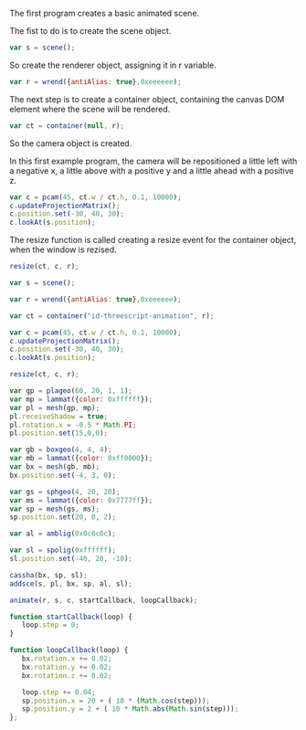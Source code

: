 The first program creates a basic animated scene.

The fist to do is to create the scene object.

```js
var s = scene();
```

So create the renderer object, assigning it in r variable.

```js
var r = wrend({antiAlias: true},0xeeeeee);
```
The next step is to create a container object, containing the canvas DOM element where the scene will be rendered.

```js
var ct = container(null, r);
```

So the camera object is created.

In this first example program, the camera will be repositioned a little left with a negative x, a little above with a positive y and a little ahead with a positive z.

```js
var c = pcam(45, ct.w / ct.h, 0.1, 10000);
c.updateProjectionMatrix();
c.position.set(-30, 40, 30);
c.lookAt(s.position);
```

The resize function is called creating a resize event for the container object, when the window is rezised.

```js
resize(ct, c, r);
```

```js
var s = scene();

var r = wrend({antiAlias: true},0xeeeeee);

var ct = container("id-threescript-animation", r);

var c = pcam(45, ct.w / ct.h, 0.1, 10000);
c.updateProjectionMatrix();
c.position.set(-30, 40, 30);
c.lookAt(s.position);

resize(ct, c, r);

var gp = plageo(60, 20, 1, 1);
var mp = lammat({color: 0xffffff});
var pl = mesh(gp, mp);
pl.receiveShadow = true;
pl.rotation.x = -0.5 * Math.PI;
pl.position.set(15,0,0);

var gb = boxgeo(4, 4, 4);
var mb = lammat({color: 0xff0000});
var bx = mesh(gb, mb);
bx.position.set(-4, 3, 0);

var gs = sphgeo(4, 20, 20);
var ms = lammat({color: 0x7777ff});
var sp = mesh(gs, ms);
sp.position.set(20, 0, 2);

var al = amblig(0x0c0c0c);

var sl = spolig(0xffffff);
sl.position.set(-40, 20, -10);

cassha(bx, sp, sl); 
addsce(s, pl, bx, sp, al, sl);

animate(r, s, c, startCallback, loopCallback);

function startCallback(loop) {
   loop.step = 0;
}

function loopCallback(loop) {
   bx.rotation.x += 0.02;
   bx.rotation.y += 0.02;
   bx.rotation.z += 0.02;

   loop.step += 0.04;
   sp.position.x = 20 + ( 10 * (Math.cos(step)));
   sp.position.y = 2 + ( 10 * Math.abs(Math.sin(step)));
};
```
